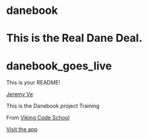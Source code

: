 
danebook
========

This is the Real Dane Deal.
=======
danebook_goes_live
==================

This is your README!

[Jeremy Ve](https://github.com/JeremyVe)

This is the Danebook project Training

From [Viking Code School](https://www.vikingcodeschool.com)

[Visit the app](https://whispering-woodland-66739.herokuapp.com/)
